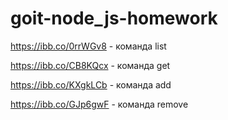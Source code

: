 # goit-node_js-homework

https://ibb.co/0rrWGv8 - команда list

https://ibb.co/CB8KQcx - команда get

https://ibb.co/KXgkLCb - команда add

https://ibb.co/GJp6gwF - команда remove
